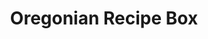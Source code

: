 ---
title: Oregonian Recipe Box
target: oregonian
order: 3
site_url: http://recipes.oregonlive.com/
display_url: recipes.oregonlive.com
skills: Ruby on Rails, Javascript, Front-End Development, Schema Markup
paragraph_1: The Oregonian Recipe Box was a great project to work on, and it was sorely in need of a redesign. The Oregonian had years of recipe data that they had painstakingly collected. However, users were not drawn to these recipes with no photos, poorly optimized search engine optimization, as well as a dated user interface.
paragraph_2: I lead the Front-end Development efforts while working with the design and back-end development teams. Some of the major accomplishments for this project were putting together a custom CMS quickly, writing recipe schema to provide search engines with recipe data to drive traffic, and integrating a fully responsive user experience for filtering, viewing, and searching for recipes.
hero_img: ./assets/images/omg-recipes.jpg
first_image: ./assets/images/omg-home.jpg
first_image_alt: Oregonian Recipe Box Homepage
second_image: ./assets/images/omg-recipe.jpg
second_image_alt: Oregonian Recipe Box Recipe
---